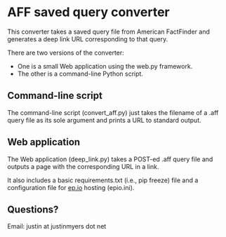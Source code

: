 AFF saved query converter
=========================

This converter takes a saved query file from American FactFinder and generates
a deep link URL corresponding to that query.

There are two versions of the converter:

* One is a small Web application using the web.py framework.
* The other is a command-line Python script.

Command-line script
-------------------

The command-line script (convert_aff.py) just takes the filename of a .aff 
query file as its sole argument and prints a URL to standard output.

Web application
---------------

The Web application (deep_link.py) takes a POST-ed .aff query file and outputs
a page with the corresponding URL in a link.

It also includes a basic requirements.txt (i.e., pip freeze) file and a
configuration file for [ep.io](http://ep.io/) hosting (epio.ini).

Questions?
----------

Email: justin at justinmyers dot net

